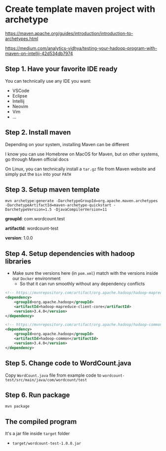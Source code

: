 # Create template maven project with archetype

https://maven.apache.org/guides/introduction/introduction-to-archetypes.html

https://medium.com/analytics-vidhya/testing-your-hadoop-program-with-maven-on-intellij-42d534db7974

## Step 1. Have your favorite IDE ready

You can technically use any IDE you want:

- VSCode
- Eclipse
- Intellij
- Neovim
- Vim
- ...

## Step 2. Install maven

Depending on your system, installing Maven can be different

I know you can use Homebrew on MacOS for Maven, but on other systems, go through Maven official docs

On Linux, you can technically install a `tar.gz` file from Maven website and simply put the `bin` into your `PATH`

## Step 3. Setup maven template

```
mvn archetype:generate -DarchetypeGroupId=org.apache.maven.archetypes -DarchetypeArtifactId=maven-archetype-quickstart -DarchetypeVersion=1.5 -DjavaCompilerVersion=11
```

**groupId**: com.wordcount.test

**artifactId**: wordcount-test

**version**: 1.0.0

## Step 4. Setup dependencies with hadoop libraries

- Make sure the versions here (in `pom.xml`) match with the versions inside our `Docker` environment
  - So that it can run smoothly without any dependency conflicts

```xml
<!-- https://mvnrepository.com/artifact/org.apache.hadoop/hadoop-mapreduce-client-core -->
<dependency>
    <groupId>org.apache.hadoop</groupId>
    <artifactId>hadoop-mapreduce-client-core</artifactId>
    <version>3.4.0</version>
</dependency>

<!-- https://mvnrepository.com/artifact/org.apache.hadoop/hadoop-common -->
<dependency>
    <groupId>org.apache.hadoop</groupId>
    <artifactId>hadoop-common</artifactId>
    <version>3.4.0</version>
</dependency>
```

## Step 5. Change code to WordCount.java

Copy `WordCount.java` file from example code to `wordcount-test/src/main/java/com/wordcount/test`

## Step 6. Run package

```
mvn package
```

## The compiled program

It's a jar file inside `target` folder

- `target/wordcount-test-1.0.0.jar`
